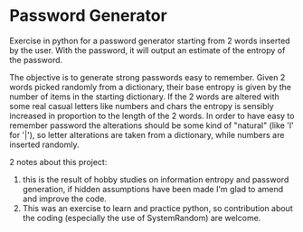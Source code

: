 # Password Generator

Exercise in python for a password generator starting from 2 words inserted by the user. 
With the password, it will output an estimate of the entropy of the password.

The objective is to generate strong passwords easy to remember. 
Given 2 words picked randomly from a dictionary, their base entropy is given by the number 
of items in the starting dictionary.
If the 2 words are altered with some real casual letters like numbers and chars the 
entropy is sensibly increased in proportion to the length of the 2 words.
In order to have easy to remember password the alterations should be some kind of "natural"
(like 'l' for '|'), so letter alterations are taken from a dictionary, while numbers are 
inserted randomly.

2 notes about this project:
1. this is the result of hobby studies on information entropy and password generation, if 
hidden assumptions have been made I'm glad to amend and improve the code.
2. This was an exercise to learn and practice python, so contribution about the coding 
(especially the use of SystemRandom) are welcome.

